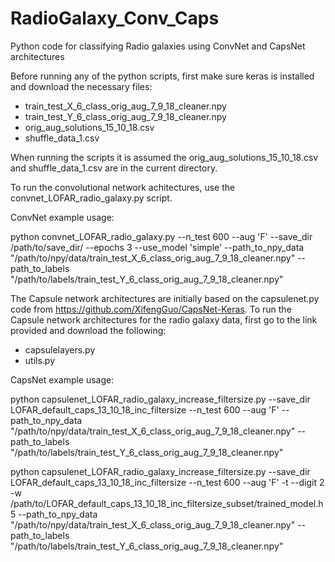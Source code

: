 # RadioGalaxy_Conv_Caps
Python code for classifying Radio galaxies using ConvNet and CapsNet architectures

Before running any of the python scripts, first make sure keras is installed and download the necessary files:

- train_test_X_6_class_orig_aug_7_9_18_cleaner.npy
- train_test_Y_6_class_orig_aug_7_9_18_cleaner.npy
- orig_aug_solutions_15_10_18.csv
- shuffle_data_1.csv

When running the scripts it is assumed the orig_aug_solutions_15_10_18.csv and shuffle_data_1.csv are in the current directory.

To run the convolutional network achitectures, use the convnet_LOFAR_radio_galaxy.py script. 

ConvNet example usage:

python convnet_LOFAR_radio_galaxy.py --n_test 600 --aug 'F' --save_dir /path/to/save_dir/ --epochs 3 --use_model 'simple' --path_to_npy_data "/path/to/npy/data/train_test_X_6_class_orig_aug_7_9_18_cleaner.npy" --path_to_labels "/path/to/labels/train_test_Y_6_class_orig_aug_7_9_18_cleaner.npy"

The Capsule network architectures are initially based on the capsulenet.py code from https://github.com/XifengGuo/CapsNet-Keras. To run the Capsule network architectures for the radio galaxy data, first go to the link provided and download the following:

- capsulelayers.py
- utils.py

CapsNet example usage:

python capsulenet_LOFAR_radio_galaxy_increase_filtersize.py --save_dir LOFAR_default_caps_13_10_18_inc_filtersize --n_test 600 --aug 'F' --path_to_npy_data "/path/to/npy/data/train_test_X_6_class_orig_aug_7_9_18_cleaner.npy" --path_to_labels "/path/to/labels/train_test_Y_6_class_orig_aug_7_9_18_cleaner.npy"

python capsulenet_LOFAR_radio_galaxy_increase_filtersize.py --save_dir LOFAR_default_caps_13_10_18_inc_filtersize --n_test 600  --aug 'F' -t --digit 2 -w /path/to/LOFAR_default_caps_13_10_18_inc_filtersize_subset/trained_model.h5 --path_to_npy_data "/path/to/npy/data/train_test_X_6_class_orig_aug_7_9_18_cleaner.npy" --path_to_labels "/path/to/labels/train_test_Y_6_class_orig_aug_7_9_18_cleaner.npy"

